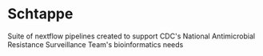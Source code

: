 # Schtappe
Suite of nextflow pipelines created to support CDC's National Antimicrobial Resistance Surveillance Team's bioinformatics needs
